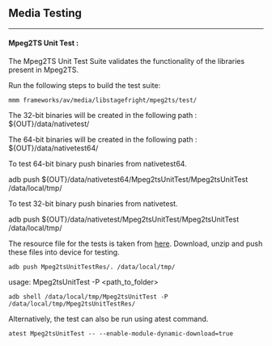 ## Media Testing ##
---
#### Mpeg2TS Unit Test :
The Mpeg2TS Unit Test Suite validates the functionality of the libraries present in Mpeg2TS.

Run the following steps to build the test suite:
```
mmm frameworks/av/media/libstagefright/mpeg2ts/test/
```

The 32-bit binaries will be created in the following path : ${OUT}/data/nativetest/

The 64-bit binaries will be created in the following path : ${OUT}/data/nativetest64/

To test 64-bit binary push binaries from nativetest64.

adb push ${OUT}/data/nativetest64/Mpeg2tsUnitTest/Mpeg2tsUnitTest /data/local/tmp/

To test 32-bit binary push binaries from nativetest.

adb push ${OUT}/data/nativetest/Mpeg2tsUnitTest/Mpeg2tsUnitTest /data/local/tmp/

The resource file for the tests is taken from [here](https://storage.googleapis.com/android_media/frameworks/av/media/libstagefright/mpeg2ts/test/Mpeg2tsUnitTest.zip ).
Download, unzip and push these files into device for testing.

```
adb push Mpeg2tsUnitTestRes/. /data/local/tmp/
```

usage: Mpeg2tsUnitTest -P \<path_to_folder\>
```
adb shell /data/local/tmp/Mpeg2tsUnitTest -P /data/local/tmp/Mpeg2tsUnitTestRes/
```
Alternatively, the test can also be run using atest command.

```
atest Mpeg2tsUnitTest -- --enable-module-dynamic-download=true
```
